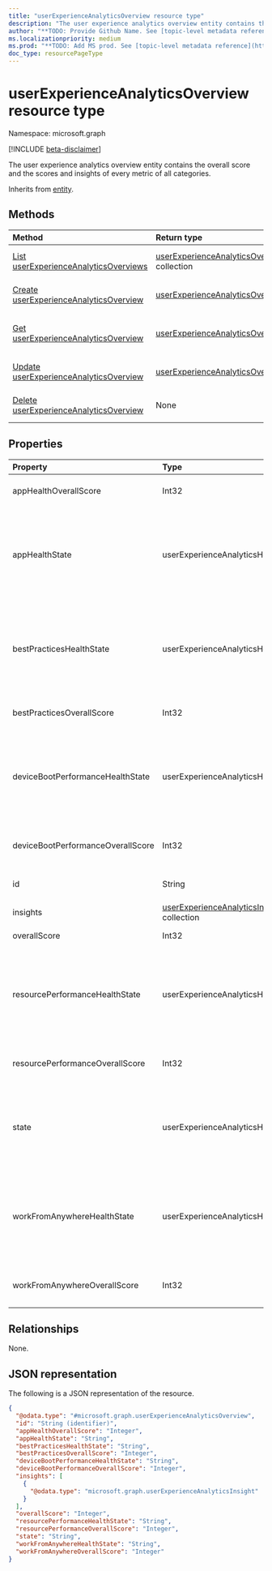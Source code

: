 ```yaml
---
title: "userExperienceAnalyticsOverview resource type"
description: "The user experience analytics overview entity contains the overall score and the scores and insights of every metric of all categories."
author: "**TODO: Provide Github Name. See [topic-level metadata reference](https://msgo.azurewebsites.net/add/document/guidelines/metadata.html#topic-level-metadata)**"
ms.localizationpriority: medium
ms.prod: "**TODO: Add MS prod. See [topic-level metadata reference](https://msgo.azurewebsites.net/add/document/guidelines/metadata.html#topic-level-metadata)**"
doc_type: resourcePageType
---
```


# userExperienceAnalyticsOverview resource type

Namespace: microsoft.graph

[!INCLUDE [beta-disclaimer](../../includes/beta-disclaimer.md)]

The user experience analytics overview entity contains the overall score and the scores and insights of every metric of all categories.


Inherits from [entity](../resources/entity.md).

## Methods
|Method|Return type|Description|
|:---|:---|:---|
|[List userExperienceAnalyticsOverviews](../api/userexperienceanalyticsoverview-list.md)|[userExperienceAnalyticsOverview](../resources/userexperienceanalyticsoverview.md) collection|Get a list of the [userExperienceAnalyticsOverview](../resources/userexperienceanalyticsoverview.md) objects and their properties.|
|[Create userExperienceAnalyticsOverview](../api/userexperienceanalyticsoverview-create.md)|[userExperienceAnalyticsOverview](../resources/userexperienceanalyticsoverview.md)|Create a new [userExperienceAnalyticsOverview](../resources/userexperienceanalyticsoverview.md) object.|
|[Get userExperienceAnalyticsOverview](../api/userexperienceanalyticsoverview-get.md)|[userExperienceAnalyticsOverview](../resources/userexperienceanalyticsoverview.md)|Read the properties and relationships of a [userExperienceAnalyticsOverview](../resources/userexperienceanalyticsoverview.md) object.|
|[Update userExperienceAnalyticsOverview](../api/userexperienceanalyticsoverview-update.md)|[userExperienceAnalyticsOverview](../resources/userexperienceanalyticsoverview.md)|Update the properties of a [userExperienceAnalyticsOverview](../resources/userexperienceanalyticsoverview.md) object.|
|[Delete userExperienceAnalyticsOverview](../api/userexperienceanalyticsoverview-delete.md)|None|Deletes a [userExperienceAnalyticsOverview](../resources/userexperienceanalyticsoverview.md) object.|

## Properties
|Property|Type|Description|
|:---|:---|:---|
|appHealthOverallScore|Int32|The user experience analytics app health overall score.|
|appHealthState|userExperienceAnalyticsHealthState|The current health state of the user experience analytics 'BestPractices' category. The possible values are: `unknown`, `insufficientData`, `needsAttention`, `meetingGoals`.|
|bestPracticesHealthState|userExperienceAnalyticsHealthState|The current health state of the user experience analytics 'BestPractices' category. The possible values are: `unknown`, `insufficientData`, `needsAttention`, `meetingGoals`.|
|bestPracticesOverallScore|Int32|The user experience analytics best practices overall score.|
|deviceBootPerformanceHealthState|userExperienceAnalyticsHealthState|The current health state of the user experience analytics 'BootPerformance' category. The possible values are: `unknown`, `insufficientData`, `needsAttention`, `meetingGoals`.|
|deviceBootPerformanceOverallScore|Int32|The user experience analytics device boot performance overall score.|
|id|String|**TODO: Add Description** Inherited from [entity](../resources/entity.md).|
|insights|[userExperienceAnalyticsInsight](../resources/userexperienceanalyticsinsight.md) collection|The user experience analytics insights.|
|overallScore|Int32|The user experience analytics overall score.|
|resourcePerformanceHealthState|userExperienceAnalyticsHealthState|The current health state of the user experience analytics 'ResourcePerformance' category. The possible values are: `unknown`, `insufficientData`, `needsAttention`, `meetingGoals`.|
|resourcePerformanceOverallScore|Int32|The user experience analytics resource performance overall score.|
|state|userExperienceAnalyticsHealthState|The current health state of the user experience analytics overview. The possible values are: `unknown`, `insufficientData`, `needsAttention`, `meetingGoals`.|
|workFromAnywhereHealthState|userExperienceAnalyticsHealthState|The current health state of the user experience analytics 'WorkFromAnywhere' category. The possible values are: `unknown`, `insufficientData`, `needsAttention`, `meetingGoals`.|
|workFromAnywhereOverallScore|Int32|The user experience analytics Work From Anywhere overall score.|

## Relationships
None.

## JSON representation
The following is a JSON representation of the resource.
<!-- {
  "blockType": "resource",
  "keyProperty": "id",
  "@odata.type": "microsoft.graph.userExperienceAnalyticsOverview",
  "baseType": "microsoft.graph.entity",
  "openType": false
}
-->
``` json
{
  "@odata.type": "#microsoft.graph.userExperienceAnalyticsOverview",
  "id": "String (identifier)",
  "appHealthOverallScore": "Integer",
  "appHealthState": "String",
  "bestPracticesHealthState": "String",
  "bestPracticesOverallScore": "Integer",
  "deviceBootPerformanceHealthState": "String",
  "deviceBootPerformanceOverallScore": "Integer",
  "insights": [
    {
      "@odata.type": "microsoft.graph.userExperienceAnalyticsInsight"
    }
  ],
  "overallScore": "Integer",
  "resourcePerformanceHealthState": "String",
  "resourcePerformanceOverallScore": "Integer",
  "state": "String",
  "workFromAnywhereHealthState": "String",
  "workFromAnywhereOverallScore": "Integer"
}
```

